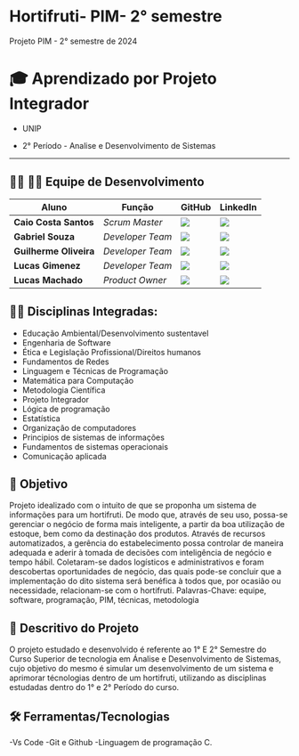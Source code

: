 # Hortifruti- PIM- 2° semestre
Projeto PIM - 2° semestre de 2024


# 🎓 Aprendizado por Projeto Integrador
* UNIP

* 2° Período - Analise e Desenvolvimento de Sistemas

-----------------------------------------------------------------------------------------------------------------------------------------------------------




## 👨‍💻 👩‍💻 Equipe de Desenvolvimento

| Aluno            | Função           | GitHub                                                         | LinkedIn                                              |
| ---------------- | ---------------- | -------------------------------------------------------------- | ----------------------------------------------------- |
|__Caio Costa Santos__   | *Scrum Master*  | [![](https://bit.ly/3f9Xo0P)](https://github.com/Caio-eng-gif)| [![](https://bit.ly/2P1ZogM)](https://www.linkedin.com/in/caio-costa-santos-7a7277195/) |
|__Gabriel Souza__  | *Developer Team* | [![](https://bit.ly/3f9Xo0P)](https://github.com/GABRIELWCS)  | [![](https://bit.ly/2P1ZogM)](https://www.linkedin.com/in/gabriel-souza-553224247/) |
|__Guilherme Oliveira__| *Developer Team* | [![](https://bit.ly/3f9Xo0P)](https://github.com/SiXFaLLz)      | [![](https://bit.ly/2P1ZogM)](https://www.linkedin.com/in/guilherme-oliveira-83230922a/) |
|__Lucas Gimenez__ | *Developer Team* | [![](https://bit.ly/3f9Xo0P)](https://github.com/Lucasmsg97)  | [![](https://bit.ly/2P1ZogM)](https://www.linkedin.com/in/lucas-gimenez-360b0310a/) |
|__Lucas Machado__| *Product Owner* | [![](https://bit.ly/3f9Xo0P)](https://github.com/LucasMachado12) | [![](https://bit.ly/2P1ZogM)](https://www.linkedin.com/in/lucas-machado-31510b32a/) |





## 👨‍🏫 Disciplinas Integradas:

- Educação Ambiental/Desenvolvimento sustentavel
- Engenharia de Software
- Ética e Legislação Profissional/Direitos humanos
- Fundamentos de Redes
- Linguagem e Técnicas de Programação
- Matemática para Computação
- Metodologia Científica
- Projeto Integrador
- Lógica de programação
- Estatística
- Organização de computadores
- Principios de sistemas de informações
- Fundamentos de sistemas operacionais
- Comunicação aplicada
  

## 🎯 Objetivo

  Projeto idealizado com o intuito de que se proponha um sistema de informações para um hortifruti. De modo que, através de seu uso, possa-se gerenciar o negócio de forma mais inteligente, a partir da boa utilização de estoque, bem como da destinação dos produtos. Através de recursos automatizados, a gerência do estabelecimento possa controlar de maneira adequada e aderir à tomada de decisões com inteligência de negócio e tempo hábil.
Coletaram-se dados logísticos e administrativos e foram descobertas oportunidades de negócio, das quais pode-se concluir que a implementação do dito sistema será benéfica à todos que, por ocasião ou necessidade, relacionam-se com o hortifruti.
Palavras-Chave: equipe, software, programação, PIM, técnicas, metodologia


## 💬 Descritivo do Projeto

  O projeto estudado e desenvolvido é referente ao 1° E 2° Semestre do Curso Superior de tecnologia em Ánalise e Desenvolvimento de Sistemas, cujo objetivo do mesmo é simular um desenvolvimento de um sistema e aprimorar técnologias dentro de um hortifruti, utilizando as disciplinas estudadas dentro do 1° e 2° Período do curso.



## 🛠️ Ferramentas/Tecnologias

-Vs Code
-Git e Github
-Linguagem de programação C.


